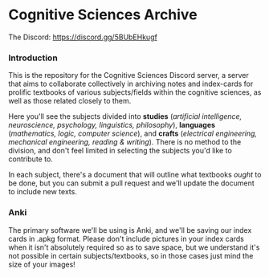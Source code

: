 # Cognitive Sciences Archive

The Discord: https://discord.gg/5BUbEHkugf

### Introduction

This is the repository for the Cognitive Sciences Discord server, a server that aims to collaborate collectively in archiving notes and index-cards for prolific textbooks of various subjects/fields within the cognitive sciences, as well as those related closely to them. 

Here you'll see the subjects divided into  **studies** (*artificial intelligence, neuroscience, psychology, linguistics, philosophy*), **languages** (*mathematics, logic, computer science*), and **crafts** (*electrical engineering, mechanical engineering, reading & writing*). There is no method to the division, and don't feel limited in selecting the subjects you'd like to contribute to.

In each subject, there's a document that will outline what textbooks *ought* to be done, but you can submit a pull request and we'll update the document to include new texts.

### Anki

The primary software we'll be using is Anki, and we'll be saving our index cards in .apkg format. Please don't include pictures in your index cards when it isn't absolutely required so as to save space, but we understand it's not possible in certain subjects/textbooks, so in those cases just mind the size of your images!
